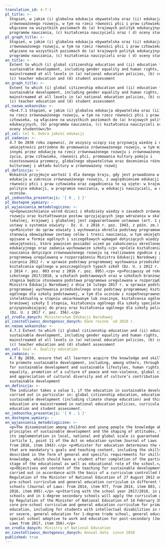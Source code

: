 ```yaml
---
translation_id: 4-7-1
pl_title: >-
  Stopień, w jakim (i) globalna edukacja obywatelska oraz (ii) edukacja na rzecz
  zrównoważonego rozwoju, w tym na rzecz równości płci i praw człowieka, są
  włączane na wszystkich poziomach do (a) krajowych polityk edukacyjnych, (b)
  programów nauczania, (c) kształcenia nauczycieli oraz ( d) oceny studentów
pl_graph_title: >-
  Stopień, w jakim (i) globalna edukacja obywatelska oraz (ii) edukacja na rzecz
  zrównoważonego rozwoju, w tym na rzecz równości płci i praw człowieka, są
  włączane na wszystkich poziomach do (a) krajowych polityk edukacyjnych, (b)
  programów nauczania, (c) kształcenia nauczycieli oraz ( d) oceny studentów
en_title: >-
  Extent to which (i) global citizenship education and (ii) education for
  sustainable development, including gender equality and human rights, are
  mainstreamed at all levels in (a) national education policies, (b) curricula,
  (c) teacher education and (d) student assessment
en_graph_title: >-
  Extent to which (i) global citizenship education and (ii) education for
  sustainable development, including gender equality and human rights, are
  mainstreamed at all levels in (a) national education policies, (b) curricula,
  (c) teacher education and (d) student assessment
pl_nazwa_wskaznika: >-
  <b>4.7.1 Stopień, w jakim (i) globalna edukacja obywatelska oraz (ii) edukacja
  na rzecz zrównoważonego rozwoju, w tym na rzecz równości płci i praw
  człowieka, są włączane na wszystkich poziomach do (a) krajowych polityk
  edukacyjnych, (b) programów nauczania, (c) kształcenia nauczycieli oraz ( d)
  oceny studentów</b>
pl_cel: Cel 4. Dobra jakość edukacji
pl_zadanie: >-
  4.7 Do 2030 roku zapewnić, że wszyscy uczący się przyswoją wiedzę i nabędą
  umiejętności potrzebne do promowania zrównoważonego rozwoju, w tym między
  innymi przez edukację na rzecz zrównoważonego rozwoju i zrównoważonego stylu
  życia, praw człowieka, równości płci, promowania kultury pokoju i
  niestosowania przemocy, globalnego obywatelstwa oraz docenienia różnorodności
  kulturowej i wkładu kultury w zrównoważony rozwój
pl_definicja: >-
  Wskaźnik przyjmuje wartość 1 dla danego kraju, gdy jest prowadzona w nim
  edukacja w zakresie zrównoważonego rozwoju, z uwględnieniem edukacji na rzecz
  równości płci i praw człowieka oraz zagadnienia te są ujęte: w krajowej
  polityce edukacji, w programie nauczania, w edukacji nauczycieli, w ocenianiu
  uczniów.
pl_jednostka_prezentacji: '{ 0 , 1 }'
pl_dostepne_wymiary: –
pl_wyjasnienia_metodologiczne: >-
  <p>Upowszechnianie wśród dzieci i młodzieży wiedzy o zasadach zrównoważonego
  rozwoju oraz kształtowanie postaw sprzyjających jego wdrażaniu w skali
  lokalnej, krajowej i globalnej jest zagwarantowane ustawowo (art. 1 pkt 11
  ustawy o systemie oświaty - Dz. U. z 2016 r. poz. 1943, z późn. zm.).</p>
  <p>Minister do spraw oświaty i wychowania określa podstawy programowe, które
  stanowią obowiązkowe zestawy celów i treści nauczania, w tym umiejętności,
  opisane w formie ogólnych i szczegółowych wymagań dotyczących wiedzy i
  umiejętności, które powinien posiadać uczeń po zakończeniu określonego etapu
  edukacyjnego oraz zadania wychowawcze szkoły.</p> <p>Cele kształcenia i treści
  nauczania dotyczące zrównoważonego rozwoju są realizowane zgodnie z podstawą
  programową uregulowaną w rozporządzeniu Ministra Edukacji Narodowej z dnia 27
  sierpnia 2012 r. w sprawie podstawy programowej wychowania przedszkolnego oraz
  kształcenia ogólnego w poszczególnych typach szkół (Dz. U. z 2012 r. poz. 977,
  z 2014 r. poz. 803 oraz z 2016 r. poz. 895).</p> <p>Począwszy od roku
  szkolnego 2017/2018, w szkołach podstawowych oraz w szkołach branżowych I
  stopnia będzie stosowana podstawa programowa uregulowana w rozporządzeniu
  Ministra Edukacji Narodowej z dnia 14 lutego 2017 r. w sprawie podstawy
  programowej wychowania przedszkolnego oraz podstawy programowej kształcenia
  ogólnego dla szkoły podstawowej, w tym dla uczniów z niepełnosprawnością
  intelektualną w stopniu umiarkowanym lub znacznym, kształcenia ogólnego dla
  branżowej szkoły I stopnia, kształcenia ogólnego dla szkoły specjalnej
  przysposabiającej do pracy oraz kształcenia ogólnego dla szkoły policealnej
  (Dz. U. z 2017 r. poz. 356).</p>
pl_zrodlo_danych: Ministerstwo Edukacji Narodowej
pl_czestotliwosc_dostępnosc_danych: Dane roczne  od 2010 r.
en_nazwa_wskaznika: >-
  4.7.1 Extent to which (i) global citizenship education and (ii) education for
  sustainable development, including gender equality and human rights, are
  mainstreamed at all levels in (a) national education policies, (b) curricula,
  (c) teacher education and (d) student assessment
en_cel: Goal 4. Quality education
en_zadanie: >-
  4.7 By 2030, ensure that all learners acquire the knowledge and skills needed
  to promote sustainable development, including, among others, through education
  for sustainable development and sustainable lifestyles, human rights, gender
  equality, promotion of a culture of peace and non-violence, global citizenship
  and appreciation of cultural diversity and of culture’s contribution to
  sustainable development
en_definicja: >-
  The indicator takes a value 1, if the education in sustainable development is
  carried out in particular in: global citizenship education, education for
  sustainable development (including climate change education) and this
  education are mainstreamed in national education policies, curricula, teacher
  education and student assessment.
en_jednostka_prezentacji: '{ 0 , 1 }'
en_dostepne_wymiary: –
en_wyjasnienia_metodologiczne: >-
  <p>The dissemination among children and young people the knowledge about the
  principles of sustainable development and the shaping of attitudes, to foster
  its implementation in local, national and global scale is guaranteed by law
  (article 1, point 11 of the Act on education system Journal of Laws
  from 2016, item 1943).</p> <p>Minister for education determines the curricula
  that are mandatory's goals and teaching content, including the skills
  described in the form of general and specific requirements for skills and
  knowledge, which should have a student after completion of the particular
  stage of the educational as well as educational role of the school.</p>
  <p>Objectives and content of the teaching for sustainable development are
  carried out in accordance with the basis of a curriculum controlled by
  Regulation of the Minister of National Education of 27 August 2012 on the core
  pre-school curriculum and general education curriculum in different types of
  schools (Journal of Laws: from 2014, item 977, from 2014, item 803, and from
  2016, item 895).</p> <p>Starting with the school year 2017/2018, in primary
  schools and in 1-degree secondary schools will apply the curriculum governed
  by Regulation of the Minister of National Education of 14 February 2017 on the
  core pre-school curriculum and general education curriculum for primary
  education, including for students with intellectual disabilities in moderate
  or severe, general education for 1-degree trade school, general education for
  special school adoptive to work and education for post-secondary (Journal of
  Laws from 2017, item 356).</p>
en_zrodlo_danych: Ministry of National Education
en_czestotliwosc_dostępnosc_danych: Annual data  since 2010
published: true
---
```

